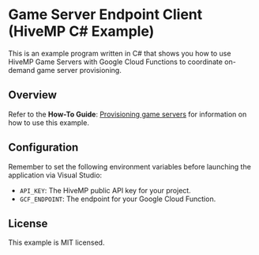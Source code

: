 # Game Server Endpoint Client (HiveMP C# Example)

This is an example program written in C# that shows you how to use HiveMP Game Servers with Google Cloud Functions to coordinate on-demand game server provisioning.

## Overview

Refer to the **How-To Guide**: [Provisioning game servers](https://hivemp.com/docs/game-server/how-to/provisioning-game-servers/#manually-via-the-api) for information on how to use this example.

## Configuration

Remember to set the following environment variables before launching the application via Visual Studio:

* `API_KEY`: The HiveMP public API key for your project.
* `GCF_ENDPOINT`: The endpoint for your Google Cloud Function.

## License

This example is MIT licensed.
